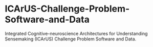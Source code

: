 # ICArUS-Challenge-Problem-Software-and-Data
Integrated Cognitive-neuroscience Architectures for Understanding Sensemaking (ICArUS) Challenge Problem Software and Data.
